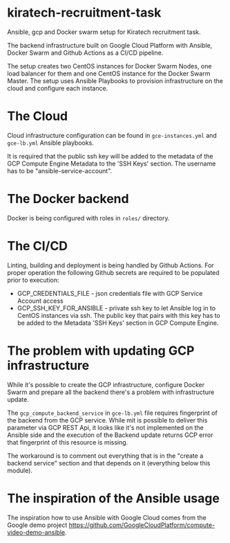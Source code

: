 # kiratech-recruitment-task
Ansible, gcp and Docker swarm setup for Kiratech recruitment task.

The backend infrastructure built on Google Cloud Platform with Ansible, Docker Swarm and 
Github Actions as a CI/CD pipeline.

The setup creates two CentOS instances for Docker Swarm Nodes, one load balancer for them 
and one CentOS instance for the Docker Swarm Master. The setup uses Ansible Playbooks to 
provision infrastructure on the cloud and configure each instance. 

# The Cloud

Cloud infrastructure configuration can be found in `gce-instances.yml` and `gce-lb.yml` 
Ansible playbooks.

It is required that the public ssh key will be added to the metadata of the GCP Compute 
Engine Metadata to the 'SSH Keys' section. The username has to be "ansible-service-account".

# The Docker backend

Docker is being configured with roles in `roles/` directory.

# The CI/CD

Linting, building and deployment is being handled by Github Actions. For proper
operation the following Github secrets are required to be populated prior to 
execution:

- GCP_CREDENTIALS_FILE - json credentials file with GCP Service Account access
- GCP_SSH_KEY_FOR_ANSIBLE - private ssh key to let Ansible log in to CentOS 
    instances via ssh. The public key that pairs with this key has to be added
    to the Metadata 'SSH Keys' section in GCP Compute Engine.

# The problem with updating GCP infrastructure

While it's possible to create the GCP infrastructure, configure Docker Swarm and
prepare all the backend there's a problem with infrastructure update.

The `gcp_compute_backend_service` in `gce-lb.yml` file requires fingerprint of the
backend from the GCP service. While mit is possible to deliver this parameter
via GCP REST Api, it looks like it's not implemented on the Ansible side and 
the execution of the Backend update returns GCP error that fingerprint of
this resource is missing. 

The workaround is to comment out everything that is in the "create a backend service" 
section and that depends on it (everything below this module).

# The inspiration of the Ansible usage

The inspiration how to use Ansible with Google Cloud comes from the Google 
demo project https://github.com/GoogleCloudPlatform/compute-video-demo-ansible. 
